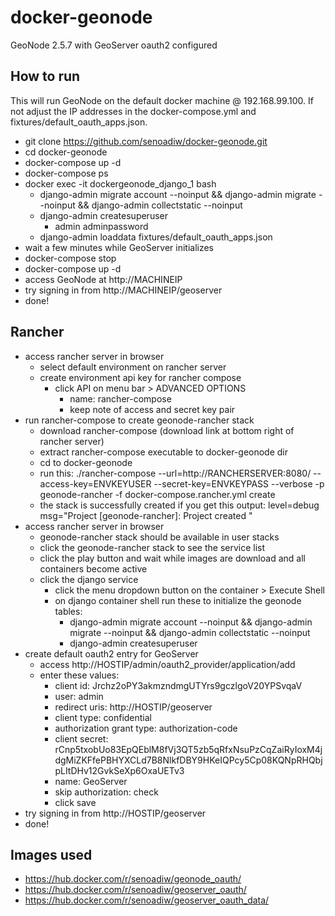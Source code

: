 # docker-geonode

GeoNode 2.5.7 with GeoServer oauth2 configured

## How to run

This will run GeoNode on the default docker machine @ 192.168.99.100. If not adjust the IP addresses in the docker-compose.yml and fixtures/default_oauth_apps.json.

* git clone https://github.com/senoadiw/docker-geonode.git
* cd docker-geonode
* docker-compose up -d
* docker-compose ps
* docker exec -it dockergeonode_django_1 bash
    * django-admin migrate account --noinput && django-admin migrate --noinput && django-admin collectstatic --noinput
    * django-admin createsuperuser
        * admin adminpassword
    * django-admin loaddata fixtures/default_oauth_apps.json
* wait a few minutes while GeoServer initializes
* docker-compose stop
* docker-compose up -d
* access GeoNode at http://MACHINEIP
* try signing in from http://MACHINEIP/geoserver
* done!

## Rancher

* access rancher server in browser
    * select default environment on rancher server
    * create environment api key for rancher compose
        * click API on menu bar > ADVANCED OPTIONS
            * name: rancher-compose
            * keep note of access and secret key pair
* run rancher-compose to create geonode-rancher stack
    * download rancher-compose (download link at bottom right of rancher server)
    * extract rancher-compose executable to docker-geonode dir
    * cd to docker-geonode
    * run this: ./rancher-compose --url=http://RANCHERSERVER:8080/ --access-key=ENVKEYUSER --secret-key=ENVKEYPASS --verbose -p geonode-rancher -f docker-compose.rancher.yml create
    * the stack is successfully created if you get this output: level=debug msg="Project [geonode-rancher]: Project created "
* access rancher server in browser
    * geonode-rancher stack should be available in user stacks
    * click the geonode-rancher stack to see the service list
    * click the play button and wait while images are download and all containers become active
    * click the django service
        * click the menu dropdown button on the container > Execute Shell
        * on django container shell run these to initialize the geonode tables:
            * django-admin migrate account --noinput && django-admin migrate --noinput && django-admin collectstatic --noinput
            * django-admin createsuperuser
* create default oauth2 entry for GeoServer
    * access http://HOSTIP/admin/oauth2_provider/application/add
    * enter these values:
        * client id: Jrchz2oPY3akmzndmgUTYrs9gczlgoV20YPSvqaV
        * user: admin
        * redirect uris: http://HOSTIP/geoserver
        * client type: confidential
        * authorization grant type: authorization-code
        * client secret: rCnp5txobUo83EpQEblM8fVj3QT5zb5qRfxNsuPzCqZaiRyIoxM4jdgMiZKFfePBHYXCLd7B8NlkfDBY9HKeIQPcy5Cp08KQNpRHQbjpLItDHv12GvkSeXp6OxaUETv3
        * name: GeoServer
        * skip authorization: check
        * click save
* try signing in from http://HOSTIP/geoserver
* done!

## Images used

* https://hub.docker.com/r/senoadiw/geonode_oauth/
* https://hub.docker.com/r/senoadiw/geoserver_oauth/
* https://hub.docker.com/r/senoadiw/geoserver_oauth_data/
